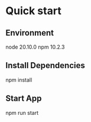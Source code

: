 # Quick start

## Environment

node 20.10.0
npm 10.2.3

## Install Dependencies

npm install

## Start App

npm run start
